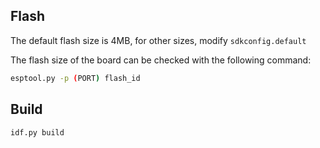 ## Flash

The default flash size is 4MB, for other sizes, modify `sdkconfig.default`

The flash size of the board can be checked with the following command:
```bash
esptool.py -p (PORT) flash_id
```

## Build

```bash
idf.py build
```